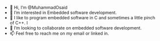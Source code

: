 - 👋 Hi, I’m @MuhammadOsaid
- 👀 I’m interested in Embedded software development.
- 🌱 I like to program embedded software in C and sometimes a little pinch of C++. I 
- 💞️ I’m looking to collaborate on embedded software development.
- 📫 Feel free to reach me on my email or linked in.

<!---
MuhammadOsaid/MuhammadOsaid is a ✨ special ✨ repository because its `README.md` (this file) appears on your GitHub profile.
You can click the Preview link to take a look at your changes.
--->
